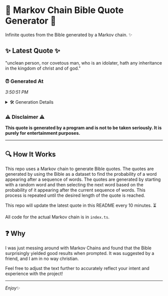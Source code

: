 # 📖 Markov Chain Bible Quote Generator 📖

Infinite quotes from the Bible generated by a Markov chain. ✨

## ✨ Latest Quote ✨
"unclean person, nor covetous man, who is an idolater, hath any inheritance in the kingdom of christ and of god."

### ⏰ Generated At
*3:50:51 PM*

<details>
    <summary>🛠️ Generation Details</summary>
    <p>
        <strong>🌱 Seed:</strong> unclean<br>
        <strong>🔄 Iterations:</strong> 19<br>
        <strong>📜 Context History:</strong><br>[ unclean ]: person,<br>[ unclean, person, ]: nor<br>[ unclean, person,, nor ]: covetous<br>[ unclean, person,, nor, covetous ]: man,<br>[ unclean, person,, nor, covetous, man, ]: who<br>[ unclean, person,, nor, covetous, man,, who ]: is<br>[ person,, nor, covetous, man,, who, is ]: an<br>[ nor, covetous, man,, who, is, an ]: idolater,<br>[ covetous, man,, who, is, an, idolater, ]: hath<br>[ man,, who, is, an, idolater,, hath ]: any<br>[ who, is, an, idolater,, hath, any ]: inheritance<br>[ is, an, idolater,, hath, any, inheritance ]: in<br>[ an, idolater,, hath, any, inheritance, in ]: the<br>[ idolater,, hath, any, inheritance, in, the ]: kingdom<br>[ hath, any, inheritance, in, the, kingdom ]: of<br>[ any, inheritance, in, the, kingdom, of ]: christ<br>[ inheritance, in, the, kingdom, of, christ ]: and<br>[ in, the, kingdom, of, christ, and ]: of<br>[ the, kingdom, of, christ, and, of ]: god.<br>
    </p>
</details>

### ⚠️ Disclaimer ⚠️
**This quote is generated by a program and is not to be taken seriously. It is purely for entertainment purposes.**

---

## 🔍 How It Works

This repo uses a Markov chain to generate Bible quotes. The quotes are generated by using the Bible as a dataset to find the probability of a word appearing after a sequence of words. The quotes are generated by starting with a random word and then selecting the next word based on the probability of it appearing after the current sequence of words. This process is repeated until the desired length of the quote is reached.

This repo will update the latest quote in this README every 10 minutes. ⏳

All code for the actual Markov chain is in `index.ts`.

## ❓ Why

I was just messing around with Markov Chains and found that the Bible surprisingly yielded good results when prompted. 
It was suggested by a friend, and I am in no way christian.

Feel free to adjust the text further to accurately reflect your intent and experience with the project!

---

*Enjoy*✨
